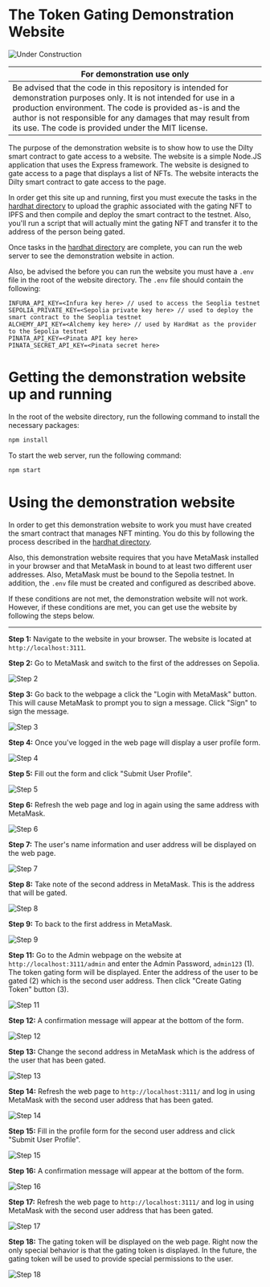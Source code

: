 # The Token Gating Demonstration Website

![Under Construction](../errata/under-construction.png)

|For demonstration use only|
|---|
|Be advised that the code in this repository is intended for demonstration purposes only.  It is not intended for use in a production environment.  The code is provided as-is and the author is not responsible for any damages that may result from its use.  The code is provided under the MIT license.|

The purpose of the demonstration website is to show how to use the Dilty smart contract to gate access to a website.  The website is a simple Node.JS application that uses the Express framework.  The website is designed to gate access to a page that displays a list of NFTs.  The website interacts the Dilty smart contract to gate access to the page.

In order get this site up and running, first you must execute the tasks in the [hardhat directory](../hardhat) to upload the graphic associated with the gating NFT to IPFS and then compile and deploy the smart contract to the testnet.  Also, you'll run a script that will actually mint the gating NFT and transfer it to the address of the person being gated.

Once tasks in the [hardhat directory](../hardhat) are complete, you can run the web server to see the demonstration website in action.

Also, be advised the before you can run the website you must have a `.env` file in the root of the website directory.  The `.env` file should contain the following:

```env
INFURA_API_KEY=<Infura key here> // used to access the Seoplia testnet
SEPOLIA_PRIVATE_KEY=<Sepolia private key here> // used to deploy the smart contract to the Seoplia testnet
ALCHEMY_API_KEY=<Alchemy key here> // used by HardHat as the provider to the Sepolia testnet
PINATA_API_KEY=<Pinata API key here>
PINATA_SECRET_API_KEY=<Pinata secret here>
```

# Getting the demonstration website up and running

In the root of the website directory, run the following command to install the necessary packages:

```bash
npm install
```

To start the web server, run the following command:

```bash
npm start
```

# Using the demonstration website

In order to get this demonstration website to work you must have created the smart contract that manages NFT minting. You do this by following the process described in the [hardhat directory](../hardhat).

Also, this demonstration website requires that you have MetaMask installed in your browser and that MetaMask in bound to at least two different user addresses. Also, MetaMask must be bound to the Sepolia testnet. In addition, the `.env` file must be created and configured as described above.

If these conditions are not met, the demonstration website will not work. However, if these conditions are met, you can get use the website by following the steps below.

---

**Step 1:**  Navigate to the website in your browser.  The website is located at `http://localhost:3111`.

**Step 2:**  Go to MetaMask and switch to the first of the addresses on Sepolia.

![Step 2](../errata/webui/tg-01.png)

**Step 3:**  Go back to the webpage a click the "Login with MetaMask" button.  This will cause MetaMask to prompt you to sign a message.  Click "Sign" to sign the message.

![Step 3](../errata/webui/tg-02.png)

**Step 4:**  Once you've logged in the web page will display a user profile form.

![Step 4](../errata/webui/tg-03.png)

**Step 5:** Fill out the form and click "Submit User Profile".

![Step 5](../errata/webui/tg-04.png)

**Step 6:** Refresh the web page and log in again using the same address with MetaMask.

![Step 6](../errata/webui/tg-05.png)

**Step 7:** The user's name information and user address will be displayed on the web page.

![Step 7](../errata/webui/tg-06.png)

**Step 8:** Take note of the second address in MetaMask.  This is the address that will be gated.

![Step 8](../errata/webui/tg-07.png)

**Step 9:** To back to the first address in MetaMask.

![Step 9](../errata/webui/tg-09.png)

**Step 11:** Go to the Admin webpage on the website at `http://localhost:3111/admin` and enter the Admin Password, `admin123` (1).
The token gating form will be displayed.  Enter the address of the user to be gated (2) which is the second user address. Then click "Create Gating Token" button (3).

![Step 11](../errata/webui/tg-11.png)

**Step 12:** A confirmation message will appear at the bottom of the form.

![Step 12](../errata/webui/tg-12.png)

**Step 13:** Change the second address in MetaMask which is the address of the user that has been gated.

![Step 13](../errata/webui/tg-13.png)

**Step 14:** Refresh the web page to `http://localhost:3111/` and log in using MetaMask with the second user address that has been gated.  

![Step 14](../errata/webui/tg-14.png)

**Step 15:** Fill in the profile form for the second user address and click "Submit User Profile".

![Step 15](../errata/webui/tg-15.png)

**Step 16:** A confirmation message will appear at the bottom of the form.

![Step 16](../errata/webui/tg-16.png)

**Step 17:** Refresh the web page to `http://localhost:3111/` and log in using MetaMask with the second user address that has been gated.

![Step 17](../errata/webui/tg-17.png)

**Step 18:** The gating token will be displayed on the web page. Right now the only special behavior is that the gating token is displayed.  In the future, the gating token will be used to provide special permissions to the user.

![Step 18](../errata/webui/tg-18.png)
